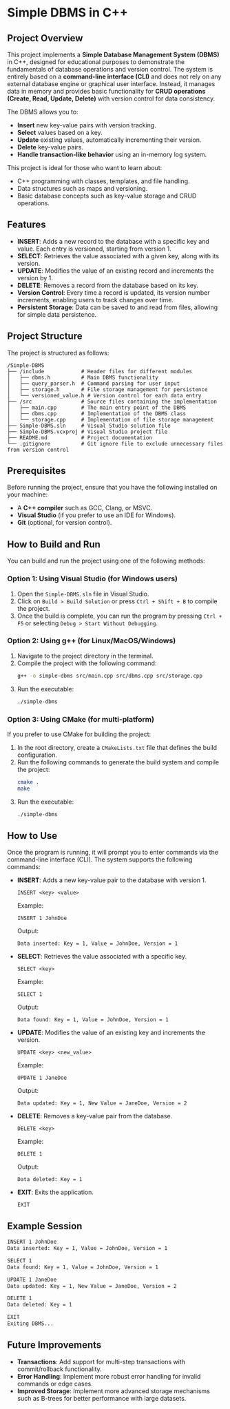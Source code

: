 
# Simple DBMS in C++

## Project Overview

This project implements a **Simple Database Management System (DBMS)** in C++, designed for educational purposes to demonstrate the fundamentals of database operations and version control. The system is entirely based on a **command-line interface (CLI)** and does not rely on any external database engine or graphical user interface. Instead, it manages data in memory and provides basic functionality for **CRUD operations (Create, Read, Update, Delete)** with version control for data consistency.

The DBMS allows you to:
- **Insert** new key-value pairs with version tracking.
- **Select** values based on a key.
- **Update** existing values, automatically incrementing their version.
- **Delete** key-value pairs.
- **Handle transaction-like behavior** using an in-memory log system.

This project is ideal for those who want to learn about:
- C++ programming with classes, templates, and file handling.
- Data structures such as maps and versioning.
- Basic database concepts such as key-value storage and CRUD operations.

## Features

- **INSERT**: Adds a new record to the database with a specific key and value. Each entry is versioned, starting from version 1.
- **SELECT**: Retrieves the value associated with a given key, along with its version.
- **UPDATE**: Modifies the value of an existing record and increments the version by 1.
- **DELETE**: Removes a record from the database based on its key.
- **Version Control**: Every time a record is updated, its version number increments, enabling users to track changes over time.
- **Persistent Storage**: Data can be saved to and read from files, allowing for simple data persistence.

## Project Structure

The project is structured as follows:
```
/Simple-DBMS
├── /include            # Header files for different modules
│   ├── dbms.h          # Main DBMS functionality
│   ├── query_parser.h  # Command parsing for user input
│   ├── storage.h       # File storage management for persistence
│   └── versioned_value.h # Version control for each data entry
├── /src                # Source files containing the implementation
│   ├── main.cpp        # The main entry point of the DBMS
│   ├── dbms.cpp        # Implementation of the DBMS class
│   └── storage.cpp     # Implementation of file storage management
├── Simple-DBMS.sln     # Visual Studio solution file
├── Simple-DBMS.vcxproj # Visual Studio project file
├── README.md           # Project documentation
└── .gitignore          # Git ignore file to exclude unnecessary files from version control
```

## Prerequisites

Before running the project, ensure that you have the following installed on your machine:

- A **C++ compiler** such as GCC, Clang, or MSVC.
- **Visual Studio** (if you prefer to use an IDE for Windows).
- **Git** (optional, for version control).

## How to Build and Run

You can build and run the project using one of the following methods:

### Option 1: Using Visual Studio (for Windows users)

1. Open the `Simple-DBMS.sln` file in Visual Studio.
2. Click on `Build > Build Solution` or press `Ctrl + Shift + B` to compile the project.
3. Once the build is complete, you can run the program by pressing `Ctrl + F5` or selecting `Debug > Start Without Debugging`.

### Option 2: Using g++ (for Linux/MacOS/Windows)

1. Navigate to the project directory in the terminal.
2. Compile the project with the following command:
   ```bash
   g++ -o simple-dbms src/main.cpp src/dbms.cpp src/storage.cpp
   ```
3. Run the executable:
   ```bash
   ./simple-dbms
   ```

### Option 3: Using CMake (for multi-platform)

If you prefer to use CMake for building the project:

1. In the root directory, create a `CMakeLists.txt` file that defines the build configuration.
2. Run the following commands to generate the build system and compile the project:
   ```bash
   cmake .
   make
   ```
3. Run the executable:
   ```bash
   ./simple-dbms
   ```

## How to Use

Once the program is running, it will prompt you to enter commands via the command-line interface (CLI). The system supports the following commands:

- **INSERT**: Adds a new key-value pair to the database with version 1.
  ```
  INSERT <key> <value>
  ```
  Example:
  ```
  INSERT 1 JohnDoe
  ```
  Output:
  ```
  Data inserted: Key = 1, Value = JohnDoe, Version = 1
  ```

- **SELECT**: Retrieves the value associated with a specific key.
  ```
  SELECT <key>
  ```
  Example:
  ```
  SELECT 1
  ```
  Output:
  ```
  Data found: Key = 1, Value = JohnDoe, Version = 1
  ```

- **UPDATE**: Modifies the value of an existing key and increments the version.
  ```
  UPDATE <key> <new_value>
  ```
  Example:
  ```
  UPDATE 1 JaneDoe
  ```
  Output:
  ```
  Data updated: Key = 1, New Value = JaneDoe, Version = 2
  ```

- **DELETE**: Removes a key-value pair from the database.
  ```
  DELETE <key>
  ```
  Example:
  ```
  DELETE 1
  ```
  Output:
  ```
  Data deleted: Key = 1
  ```

- **EXIT**: Exits the application.
  ```
  EXIT
  ```

## Example Session

```bash
INSERT 1 JohnDoe
Data inserted: Key = 1, Value = JohnDoe, Version = 1

SELECT 1
Data found: Key = 1, Value = JohnDoe, Version = 1

UPDATE 1 JaneDoe
Data updated: Key = 1, New Value = JaneDoe, Version = 2

DELETE 1
Data deleted: Key = 1

EXIT
Exiting DBMS...
```

## Future Improvements

- **Transactions**: Add support for multi-step transactions with commit/rollback functionality.
- **Error Handling**: Implement more robust error handling for invalid commands or edge cases.
- **Improved Storage**: Implement more advanced storage mechanisms such as B-trees for better performance with large datasets.


